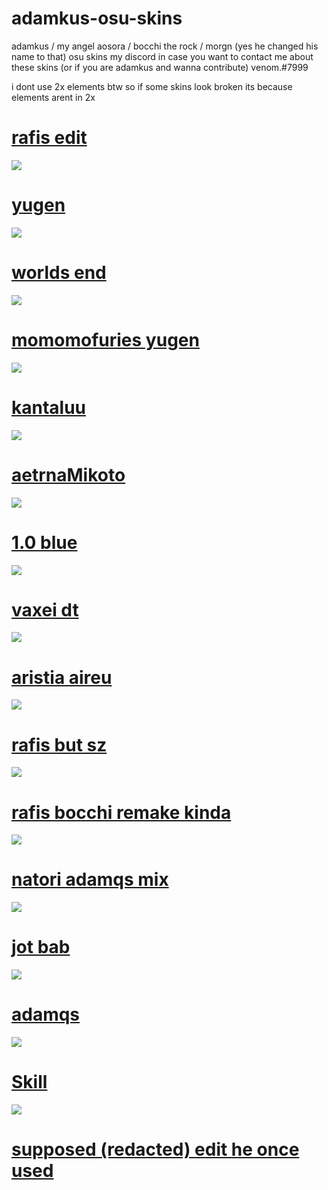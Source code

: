 # adamkus-osu-skins
adamkus / my angel aosora / bocchi the rock / morgn (yes he changed his name to that) osu skins 
my discord in case you want to contact me about these skins (or if you are adamkus and wanna contribute)
venom.#7999

i dont use 2x elements btw so if some skins look broken its because elements arent in 2x 


# [rafis edit](https://venomthor2.s-ul.eu/IsJfyuui)
![](https://i.imgur.com/YYJihL2.jpg)

# [yugen](https://osuskins.net/skin/wEaMJGb)
![](https://osuskins.net/screenshots/wEaMJGb.jpg)

# [worlds end](https://cdn.discordapp.com/attachments/601218080940621824/692936174959853680/-_Aireu.osk)
![](https://i.imgur.com/SpBvUYO.jpg)

# [momomofuries yugen](https://venomthor2.s-ul.eu/zjg29QPv)
![](https://osu.gatari.pw/ss/I7C4X78V.jpg)

# [kantaluu](https://drive.google.com/file/d/11tlRdPabJw-mz95PoWqfHj91yJy6n61O/view?usp=sharing)
![](https://camo.githubusercontent.com/53418b6ab2389ad08fcf021a3bfb17ba730d447872dc4c25559aee5163dfc18e/68747470733a2f2f692e696d6775722e636f6d2f78344c436866352e6a7067)

# [aetrnaMikoto](https://mega.nz/file/5QoijSoa#nR2PMY0rrsIHoug0puMQ52fRtU2ezGRnlWNRoCd5144) 
![](https://user-images.githubusercontent.com/86570889/123661420-0b017800-d824-11eb-8051-08275447fd73.jpg)

# [1.0 blue](https://joofixd.s-ul.eu/Idc2Mdek)
![](https://osu.ppy.sh/ss/15821083/950a)

# [vaxei dt](https://joofixd.s-ul.eu/ouJZqGd1)
![](https://osu.ppy.sh/ss/13421907/707a)

# [aristia aireu](https://b.catgirlsare.sexy/6GXzDQzg.osk)
![](https://osu.ppy.sh/ss/16178093/c243)

# [rafis but sz](https://drive.google.com/file/d/1merhrh2MPn2rd-4dQQFpLyRB8l_jYv6K/view)
![](https://i.imgur.com/6naPc4L.jpg)

# [rafis bocchi remake kinda](https://venomthor2.s-ul.eu/ta4rWYFa)
![](https://osu.gatari.pw/ss/PYO8DYKB.jpg)

# [natori adamqs mix](https://venomthor2.s-ul.eu/BFPyvleO)
![](https://osu.gatari.pw/ss/25S64OT7.jpg)

# [jot bab](https://mega.nz/file/nDgxiZBJ#awysr_GKEMAlA8BKV9pbD_9qXIRrAb_nCWlcQGPx5FM)
![](https://i.imgur.com/fWQX4WN.jpg)

# [adamqs](https://venomthor2.s-ul.eu/CREiExJ4)
![](https://i.imgur.com/zLw9E4h.jpg)

# [Skill](https://skill.s-ul.eu/7jdp5tnT)
![](https://osuskins.net/screenshots/W51qTJO.jpg)

# [supposed (redacted) edit he once used](https://venomthor2.s-ul.eu/5mYsOuZo)

